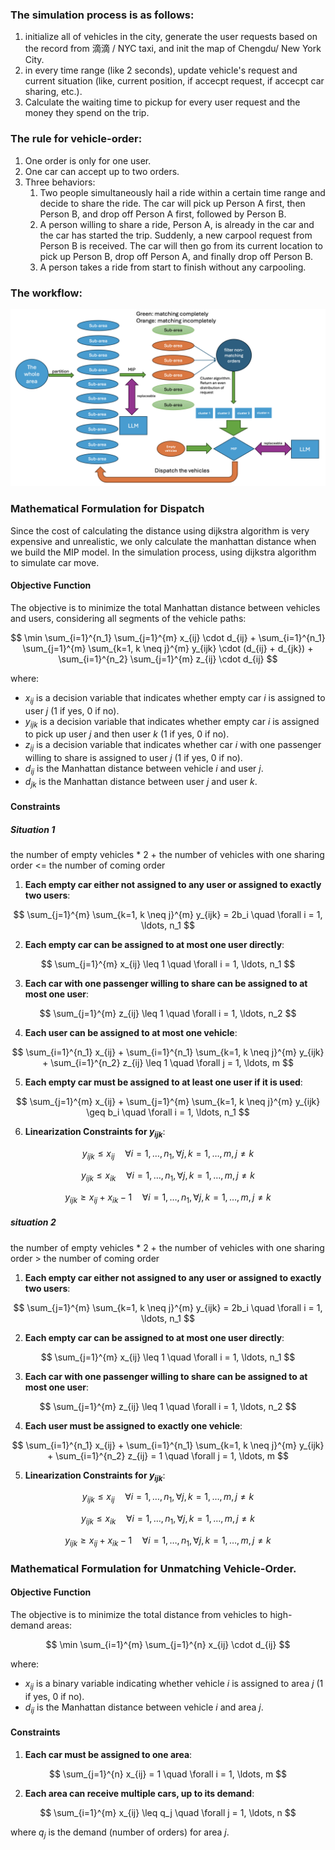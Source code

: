 ### The simulation process is as follows:

1. initialize all of vehicles in the city, generate the user requests based on the record from 滴滴 / NYC taxi, and init the map of Chengdu/ New York City.
2. in every time range (like 2 seconds), update vehicle's request and current situation (like, current position, if accecpt request, if accecpt car sharing, etc.).
3. Calculate the waiting time to pickup for every user request and the money they spend on the trip.

### The rule for vehicle-order:

1. One order is only for one user.
2. One car can accept up to two orders.
3. Three behaviors:
   1. Two people simultaneously hail a ride within a certain time range and decide to share the ride. The car will pick up Person A first, then Person B, and drop off Person A first, followed by Person B.
   2. A person willing to share a ride, Person A, is already in the car and the car has started the trip. Suddenly, a new carpool request from Person B is received. The car will then go from its current location to pick up Person B, drop off Person A, and finally drop off Person B.
   3. A person takes a ride from start to finish without any carpooling.

### The workflow:

![image-20240718092809433](imgs/image-20240718092809433.png)





### Mathematical Formulation for Dispatch

Since the cost of calculating the distance using dijkstra algorithm is very expensive and unrealistic, we only calculate the manhattan distance when we build the MIP model. In the simulation process, using dijkstra algorithm to simulate car move.

#### Objective Function

The objective is to minimize the total Manhattan distance between vehicles and users, considering all segments of the vehicle paths:

$$
\min \sum_{i=1}^{n_1} \sum_{j=1}^{m} x_{ij} \cdot d_{ij} + \sum_{i=1}^{n_1} \sum_{j=1}^{m} \sum_{k=1, k \neq j}^{m} y_{ijk} \cdot (d_{ij} + d_{jk}) + \sum_{i=1}^{n_2} \sum_{j=1}^{m} z_{ij} \cdot d_{ij}
$$

where:
- $x_{ij}$ is a decision variable that indicates whether empty car $i$ is assigned to user $j$ (1 if yes, 0 if no).
- $y_{ijk}$ is a decision variable that indicates whether empty car $i$ is assigned to pick up user $j$ and then user $k$ (1 if yes, 0 if no).
- $z_{ij}$ is a decision variable that indicates whether car $i$ with one passenger willing to share is assigned to user $j$ (1 if yes, 0 if no).
- $d_{ij}$ is the Manhattan distance between vehicle $i$ and user $j$.
- $d_{jk}$ is the Manhattan distance between user $j$ and user $k$.

#### Constraints

##### Situation 1

the number of empty vehicles * 2 + the number of vehicles with one sharing order <= the number of coming order

1. **Each empty car either not assigned to any user or assigned to exactly two users**:

$$
\sum_{j=1}^{m} \sum_{k=1, k \neq j}^{m} y_{ijk} = 2b_i \quad \forall i = 1, \ldots, n_1
$$

2. **Each empty car can be assigned to at most one user directly**:

$$
\sum_{j=1}^{m} x_{ij} \leq 1 \quad \forall i = 1, \ldots, n_1
$$

3. **Each car with one passenger willing to share can be assigned to at most one user**:

$$
\sum_{j=1}^{m} z_{ij} \leq 1 \quad \forall i = 1, \ldots, n_2
$$

4. **Each user can be assigned to at most one vehicle**:

$$
\sum_{i=1}^{n_1} x_{ij} + \sum_{i=1}^{n_1} \sum_{k=1, k \neq j}^{m} y_{ijk} + \sum_{i=1}^{n_2} z_{ij} \leq 1 \quad \forall j = 1, \ldots, m
$$

5. **Each empty car must be assigned to at least one user if it is used**:

$$
\sum_{j=1}^{m} x_{ij} + \sum_{j=1}^{m} \sum_{k=1, k \neq j}^{m} y_{ijk} \geq b_i \quad \forall i = 1, \ldots, n_1
$$

6. **Linearization Constraints for $y_{ijk}$**:

$$
y_{ijk} \leq x_{ij} \quad \forall i = 1, \ldots, n_1, \forall j, k = 1, \ldots, m, j \neq k
$$

$$
y_{ijk} \leq x_{ik} \quad \forall i = 1, \ldots, n_1, \forall j, k = 1, \ldots, m, j \neq k
$$

$$
y_{ijk} \geq x_{ij} + x_{ik} - 1 \quad \forall i = 1, \ldots, n_1, \forall j, k = 1, \ldots, m, j \neq k
$$

##### situation 2

the number of empty vehicles * 2 + the number of vehicles with one sharing order > the number of coming order

1. **Each empty car either not assigned to any user or assigned to exactly two users**:

$$
\sum_{j=1}^{m} \sum_{k=1, k \neq j}^{m} y_{ijk} = 2b_i \quad \forall i = 1, \ldots, n_1
$$

2. **Each empty car can be assigned to at most one user directly**:

$$
\sum_{j=1}^{m} x_{ij} \leq 1 \quad \forall i = 1, \ldots, n_1
$$

3. **Each car with one passenger willing to share can be assigned to at most one user**:

$$
\sum_{j=1}^{m} z_{ij} \leq 1 \quad \forall i = 1, \ldots, n_2
$$

4. **Each user must be assigned to exactly one vehicle**:

$$
\sum_{i=1}^{n_1} x_{ij} + \sum_{i=1}^{n_1} \sum_{k=1, k \neq j}^{m} y_{ijk} + \sum_{i=1}^{n_2} z_{ij} = 1 \quad \forall j = 1, \ldots, m
$$

5. **Linearization Constraints for $y_{ijk}$**:

$$
y_{ijk} \leq x_{ij} \quad \forall i = 1, \ldots, n_1, \forall j, k = 1, \ldots, m, j \neq k
$$

$$
y_{ijk} \leq x_{ik} \quad \forall i = 1, \ldots, n_1, \forall j, k = 1, \ldots, m, j \neq k
$$

$$
y_{ijk} \geq x_{ij} + x_{ik} - 1 \quad \forall i = 1, \ldots, n_1, \forall j, k = 1, \ldots, m, j \neq k
$$

### Mathematical Formulation for Unmatching Vehicle-Order.

#### Objective Function

The objective is to minimize the total distance from vehicles to high-demand areas:

$$
\min \sum_{i=1}^{m} \sum_{j=1}^{n} x_{ij} \cdot d_{ij}
$$

where:
- $x_{ij}$ is a binary variable indicating whether vehicle $i$ is assigned to area $j$ (1 if yes, 0 if no).
- $d_{ij}$ is the Manhattan distance between vehicle $i$ and area $j$.

#### Constraints

1. **Each car must be assigned to one area**:

$$
\sum_{j=1}^{n} x_{ij} = 1 \quad \forall i = 1, \ldots, m
$$

2. **Each area can receive multiple cars, up to its demand**:

$$
\sum_{i=1}^{m} x_{ij} \leq q_j \quad \forall j = 1, \ldots, n
$$

where $q_j$ is the demand (number of orders) for area $j$.

